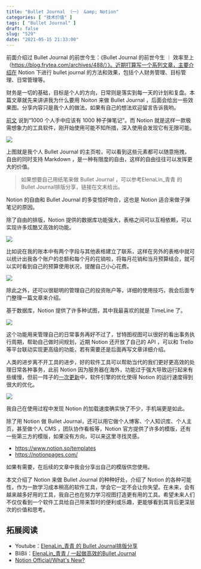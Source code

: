 ```yaml
---
title: "Bullet Journal （一） &amp; Notion"
categories: [ "技术价值" ]
tags: [ "Bullet Journal" ]
draft: false
slug: "529"
date: "2021-05-15 21:33:00"
---
```


前面介绍过 Bullet Journal 的前世今生：《Bullet Journal 的前世今生 ｜ 效率至上（https://blog.frytea.com/archives/488/）》。近期打算写一个系列文章，主要介绍在 Notion 下进行 bullet journal 的方法和效果，包括个人财务管理、目标管理、日常管理等。

财务是一切的基础，目标是个人的方向，日常则是落实到每一天的计划和复盘。本篇文章就先来讲讲我为什么要用 Noiton 来做 Bullet Journal ，后面会给出一些效果图。分享内容只是我个人的做法，如果有自己的想法欢迎留言告诉我哟。

[前文](https://blog.frytea.com/archives/488/) 说到“1000 个人手中应该有 1000 种子弹笔记”。而 Notion 就是这样一款极需想象力的工具软件，刚开始使用可能不知所措，深入使用会发现它有无限可能。

![](https://imagehost-cdn.frytea.com/images/2021/05/15/2021-05-15-9.03.45f0372f0f8d508b7a.png)

上图就是我个人 Bullet Journal 的主页啦，可以看到这些元素都可以随意拖拽，自由的同时支持 Markdown ，是一种有限度的自由，这样的自由往往可以发挥更大的价值。

>  如果想要自己用纸笔来做 Bullet Journal ，可以参考ElenaLin_青青 的 Bullet Journal排版分享，链接在文末给出。

Notion 的自由和 Bullet Journal 的多变恰好吻合，这也是 Notion 适合来做子弹笔记的原因。

除了自由的排版，Notion 提供的数据库功能强大，表格之间可以互相依赖，可以实现许多炫酷又高效的功能。

![](https://imagehost-cdn.frytea.com/images/2021/05/15/2021-05-15-9.12.49cd29fbbba5071d63.png)

比如说在我的账本中有两个字段与其他表格建立了联系，这样在另外的表格中就可以统计出我各个账户的总额和每个月的花销啦，将每月花销和当月预算结合，就可以实时看到自己的预算使用状况，提醒自己小心花费。

![](https://imagehost-cdn.frytea.com/images/2021/05/15/2021-05-15-9.16.384f33e33d4246d5d5.png)

除此之外，还可以很聪明的管理自己的投资账户等，详细的使用技巧，我会后面专门整理一篇文章来介绍。

基于数据库，Notion 提供了许多种试图，其中我最喜欢的就是 TimeLine 了。

![](https://imagehost-cdn.frytea.com/images/2021/05/15/2021-05-15-9.18.14c9ea06a83387dce2.png)

这个功能用来管理自己的日常事务再好不过了，甘特图视图可以很好的看出事务执行周期，帮助自己做时间规划，近期 Notion 还开放了自己的 API ，可以和 Trello 等平台联动实现更高级的功能，若有需要还是后面再写文章详细介绍。

人类的进步离不开工具的进步，好的软件工具可以帮助当代的我们更好更高效的处理日常各种事务，此前 Notion 因为服务器在海外，功能过于强大导致运行起来有些缓慢，但前一阵子的[一次更新](https://www.notion.so/What-s-New-157765353f2c4705bd45474e5ba8b46c)中，软件引擎的优化使得 Notion 的运行速度得到很大的优化。

![](https://imagehost-cdn.frytea.com/images/2021/05/15/2021-05-15-9.23.488502300469775335.png)

我自己在使用过程中发现 Notion 的加载速度确实快了不少，手机端更是如此。

除了用 Notion 做 Bullet Journal，还可以用它做个人博客、个人知识库、个人主页，甚至做个人 CMS ，团队协作看板等，Notion 官方提供了许多的模版，还有一些第三方的模版，如果没有方向，可以来这里寻找灵感。

- https://www.notion.so/templates
- https://notionpages.com/

如果有需要，在后续的文章中我会分享出自己的模版供您使用。

本文介绍了 Notion 来做 Bullet Journal 的种种好处，介绍了 Notion 的各种可能性，作为一款学习成本稍高的软件工具，学会它一定不会让你失望。在未来，会有越来越多好用的工具，我自己也在努力学习视图打造更有用的工具。希望未来人们不仅仅看到一个软件工具给自己带来暂时的便利或乐趣，更能够看到其背后更深层次的价值和思考。

## 拓展阅读

- Youtube：[ElenaLin_青青 的 Bullet Journal排版分享](https://youtube.com/playlist?list=PLbkko9cqTctfPCkFtXWHZJG1zkhjoxiTT)
- BliBli：[ElenaLin_青青 / 一起做高效的Bullet Journal](https://space.bilibili.com/5128788/channel/detail?cid=62777&ctype=0)
- [Notion Official/What's New?](https://www.notion.so/What-s-New-157765353f2c4705bd45474e5ba8b46c)


